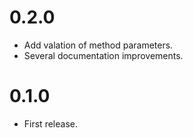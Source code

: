 # 0.2.0
- Add valation of method parameters.
- Several documentation improvements.

# 0.1.0
- First release.
